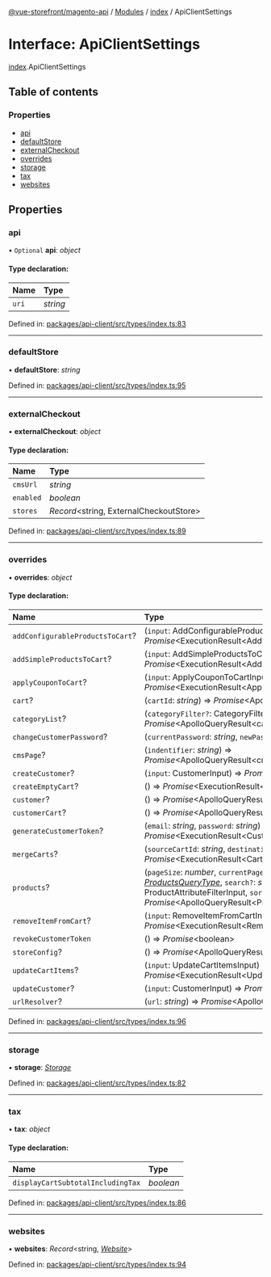 [@vue-storefront/magento-api](../README.md) / [Modules](../modules.md) / [index](../modules/index.md) / ApiClientSettings

# Interface: ApiClientSettings

[index](../modules/index.md).ApiClientSettings

## Table of contents

### Properties

- [api](index.apiclientsettings.md#api)
- [defaultStore](index.apiclientsettings.md#defaultstore)
- [externalCheckout](index.apiclientsettings.md#externalcheckout)
- [overrides](index.apiclientsettings.md#overrides)
- [storage](index.apiclientsettings.md#storage)
- [tax](index.apiclientsettings.md#tax)
- [websites](index.apiclientsettings.md#websites)

## Properties

### api

• `Optional` **api**: *object*

#### Type declaration:

Name | Type |
:------ | :------ |
`uri` | *string* |

Defined in: [packages/api-client/src/types/index.ts:83](https://github.com/vuestorefront/magento2/blob/9cc19fe/packages/api-client/src/types/index.ts#L83)

___

### defaultStore

• **defaultStore**: *string*

Defined in: [packages/api-client/src/types/index.ts:95](https://github.com/vuestorefront/magento2/blob/9cc19fe/packages/api-client/src/types/index.ts#L95)

___

### externalCheckout

• **externalCheckout**: *object*

#### Type declaration:

Name | Type |
:------ | :------ |
`cmsUrl` | *string* |
`enabled` | *boolean* |
`stores` | *Record*<string, ExternalCheckoutStore\> |

Defined in: [packages/api-client/src/types/index.ts:89](https://github.com/vuestorefront/magento2/blob/9cc19fe/packages/api-client/src/types/index.ts#L89)

___

### overrides

• **overrides**: *object*

#### Type declaration:

Name | Type |
:------ | :------ |
`addConfigurableProductsToCart`? | (`input`: AddConfigurableProductsToCartInput) => *Promise*<ExecutionResult<AddConfigurableProductsToCartOutput\>\> |
`addSimpleProductsToCart`? | (`input`: AddSimpleProductsToCartInput) => *Promise*<ExecutionResult<AddSimpleProductsToCartOutput\>\> |
`applyCouponToCart`? | (`input`: ApplyCouponToCartInput) => *Promise*<ExecutionResult<ApplyCouponToCartOutput\>\> |
`cart`? | (`cartId`: *string*) => *Promise*<ApolloQueryResult<cartQuery\>\> |
`categoryList`? | (`categoryFilter?`: CategoryFilterInput) => *Promise*<ApolloQueryResult<categoryList\>\> |
`changeCustomerPassword`? | (`currentPassword`: *string*, `newPassword`: *string*) => *Promise*<Customer\> |
`cmsPage`? | (`indentifier`: *string*) => *Promise*<ApolloQueryResult<cmsPageQuery\>\> |
`createCustomer`? | (`input`: CustomerInput) => *Promise*<Customer\> |
`createEmptyCart`? | () => *Promise*<ExecutionResult<createEmptyCartMutation\>\> |
`customer`? | () => *Promise*<ApolloQueryResult<customerQuery\>\> |
`customerCart`? | () => *Promise*<ApolloQueryResult<cartQuery\>\> |
`generateCustomerToken`? | (`email`: *string*, `password`: *string*) => *Promise*<ExecutionResult<CustomerToken\>\> |
`mergeCarts`? | (`sourceCartId`: *string*, `destinationCartId`: *string*) => *Promise*<ExecutionResult<Cart\>\> |
`products`? | (`pageSize`: *number*, `currentPage`: *number*, `queryType`: [*ProductsQueryType*](../enums/index.productsquerytype.md), `search?`: *string*, `filter?`: ProductAttributeFilterInput, `sort?`: ProductAttributeSortInput) => *Promise*<ApolloQueryResult<Products\>\> |
`removeItemFromCart`? | (`input`: RemoveItemFromCartInput) => *Promise*<ExecutionResult<RemoveItemFromCartOutput\>\> |
`revokeCustomerToken` | () => *Promise*<boolean\> |
`storeConfig`? | () => *Promise*<ApolloQueryResult<storeConfigQuery\>\> |
`updateCartItems`? | (`input`: UpdateCartItemsInput) => *Promise*<ExecutionResult<UpdateCartItemsOutput\>\> |
`updateCustomer`? | (`input`: CustomerInput) => *Promise*<Customer\> |
`urlResolver`? | (`url`: *string*) => *Promise*<ApolloQueryResult<EntityUrl\>\> |

Defined in: [packages/api-client/src/types/index.ts:96](https://github.com/vuestorefront/magento2/blob/9cc19fe/packages/api-client/src/types/index.ts#L96)

___

### storage

• **storage**: [*Storage*](index.storage.md)

Defined in: [packages/api-client/src/types/index.ts:82](https://github.com/vuestorefront/magento2/blob/9cc19fe/packages/api-client/src/types/index.ts#L82)

___

### tax

• **tax**: *object*

#### Type declaration:

Name | Type |
:------ | :------ |
`displayCartSubtotalIncludingTax` | *boolean* |

Defined in: [packages/api-client/src/types/index.ts:86](https://github.com/vuestorefront/magento2/blob/9cc19fe/packages/api-client/src/types/index.ts#L86)

___

### websites

• **websites**: *Record*<string, [*Website*](../modules/index.md#website)\>

Defined in: [packages/api-client/src/types/index.ts:94](https://github.com/vuestorefront/magento2/blob/9cc19fe/packages/api-client/src/types/index.ts#L94)

